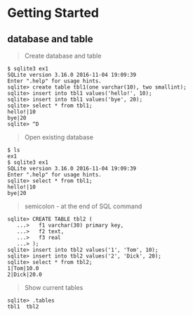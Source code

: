 # Getting Started

## database and table

> Create database and table

```
$ sqlite3 ex1
SQLite version 3.16.0 2016-11-04 19:09:39
Enter ".help" for usage hints.
sqlite> create table tbl1(one varchar(10), two smallint);
sqlite> insert into tbl1 values('hello!', 10);
sqlite> insert into tbl1 values('bye', 20);
sqlite> select * from tbl1;
hello!|10
bye|20
sqlite> ^D
```

> Open existing database

```
$ ls
ex1
$ sqlite3 ex1
SQLite version 3.16.0 2016-11-04 19:09:39
Enter ".help" for usage hints.
sqlite> select * from tbl1;
hello!|10
bye|20
```

> semicolon - at the end of SQL command

```
sqlite> CREATE TABLE tbl2 (
   ...>   f1 varchar(30) primary key,
   ...>   f2 text,
   ...>   f3 real
   ...> );
sqlite> insert into tbl2 values('1', 'Tom', 10);
sqlite> insert into tbl2 values('2', 'Dick', 20);
sqlite> select * from tbl2;
1|Tom|10.0
2|Dick|20.0
```

> Show current tables

```
sqlite> .tables
tbl1  tbl2
```
